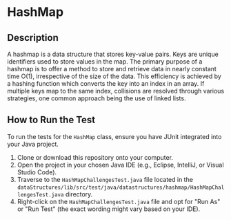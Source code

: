 # HashMap

[//]: # (used ChatGPT to gen this description and how to run the test.)

## Description

A hashmap is a data structure that stores key-value pairs. Keys are unique identifiers used to store values in the map. The primary purpose of a hashmap is to offer a method to store and retrieve data in nearly constant time O(1), irrespective of the size of the data. This efficiency is achieved by a hashing function which converts the key into an index in an array. If multiple keys map to the same index, collisions are resolved through various strategies, one common approach being the use of linked lists.

## How to Run the Test

To run the tests for the `HashMap` class, ensure you have JUnit integrated into your Java project.

1. Clone or download this repository onto your computer.
2. Open the project in your chosen Java IDE (e.g., Eclipse, IntelliJ, or Visual Studio Code).
3. Traverse to the `HashMapChallengesTest.java` file located in the `dataStructures/lib/src/test/java/datastructures/hashmap/HashMapChallengesTest.java` directory.
4. Right-click on the `HashMapChallengesTest.java` file and opt for "Run As" or "Run Test" (the exact wording might vary based on your IDE).